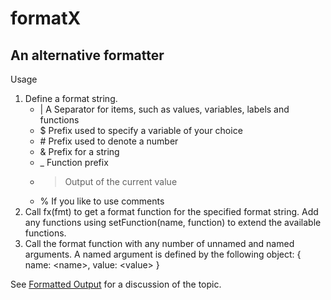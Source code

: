 # formatX
## An alternative formatter

  Usage
  1. Define a format string.
     * | A Separator for items, such as values, variables, labels and functions
     * $ Prefix used to specify a variable of your choice
     * \# Prefix used to denote a number
     * & Prefix for a string
     * _ Function prefix
     * > Output of the current value
     * % If you like to use comments
  2. Call fx(fmt) to get a format function for the specified format string.
     Add any functions using setFunction(name, function) to extend the available functions.
  3. Call the format function with any number of unnamed and named arguments.
     A named argument is defined by the following object: { name: &lt;name&gt;, value: &lt;value&gt; }

See [Formatted Output](http://www.ursamedia.ch/computics/index.php/2016/08/01/formatted-output/) for a discussion of the topic.

